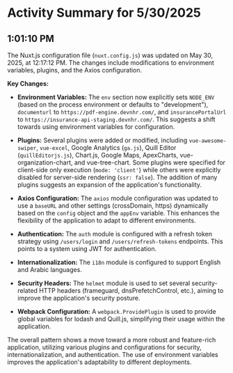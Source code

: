 # Activity Summary for 5/30/2025

## 1:01:10 PM
The Nuxt.js configuration file (`nuxt.config.js`) was updated on May 30, 2025, at 12:17:12 PM.  The changes include modifications to environment variables, plugins, and the Axios configuration.

**Key Changes:**

* **Environment Variables:**  The `env` section now explicitly sets `NODE_ENV` (based on the process environment or defaults to "development"),  `documenturl` to `https://pdf-engine.devnhr.com/`, and `insurancePortalUrl` to `https://insurance-api-staging.devnhr.com/`.  This suggests a shift towards using environment variables for configuration.

* **Plugins:** Several plugins were added or modified, including `vue-awesome-swiper`, `vue-excel`, Google Analytics (`ga.js`), Quill Editor (`quillEditorjs.js`), Chart.js, Google Maps, ApexCharts,  vue-organization-chart, and vue-tree-chart.  Some plugins were specified for client-side only execution (`mode: 'client'`) while others were explicitly disabled for server-side rendering (`ssr: false`). The addition of many plugins suggests an expansion of the application's functionality.

* **Axios Configuration:** The `axios` module configuration was updated to use a `baseURL` and other settings (crossDomain, https) dynamically based on the `config` object and the `appEnv` variable.  This enhances the flexibility of the application to adapt to different environments.

* **Authentication:** The `auth` module is configured with a refresh token strategy using  `/users/login` and `/users/refresh-tokens` endpoints. This points to a system using JWT for authentication.

* **Internationalization:** The `i18n` module is configured to support English and Arabic languages.

* **Security Headers:** The `helmet` module is used to set several security-related HTTP headers (frameguard, dnsPrefetchControl, etc.), aiming to improve the application's security posture.

* **Webpack Configuration:** A `webpack.ProvidePlugin` is used to provide global variables for lodash and Quill.js, simplifying their usage within the application.


The overall pattern shows a move toward a more robust and feature-rich application, utilizing various plugins and configurations for security, internationalization, and authentication. The use of environment variables improves the application's adaptability to different deployments.
